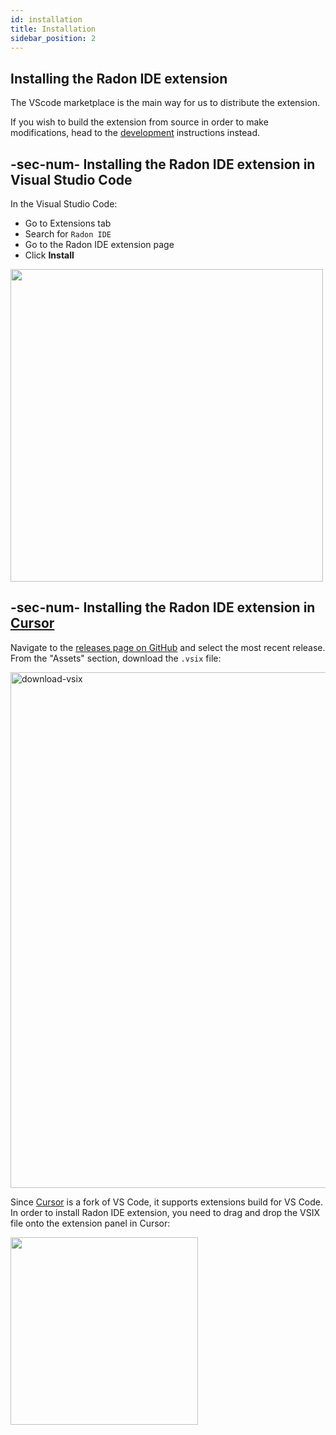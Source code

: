 ```yaml
---
id: installation
title: Installation
sidebar_position: 2
---
```


## Installing the Radon IDE extension

The VScode marketplace is the main way for us to distribute the extension.

If you wish to build the extension from source in order to make modifications, head to the [development](/docs/guides/development) instructions instead.

## -sec-num- Installing the Radon IDE extension in Visual Studio Code

In the Visual Studio Code:

- Go to Extensions tab
- Search for `Radon IDE`
- Go to the Radon IDE extension page
- Click **Install**

<img width="500" src="/img/docs/ide_install_vscode.png" className="shadow-image"/>

## -sec-num- Installing the Radon IDE extension in [Cursor](https://cursor.sh/)

Navigate to the [releases page on GitHub](https://github.com/software-mansion/radon-ide/releases) and select the most recent release.
From the "Assets" section, download the `.vsix` file:

<img width="825" alt="download-vsix" src="/img/docs/download_vsix.png" className="shadow-image"/>

Since [Cursor](https://cursor.sh/) is a fork of VS Code, it supports extensions build for VS Code.
In order to install Radon IDE extension, you need to drag and drop the VSIX file onto the extension panel in Cursor:

<img width="300" src="/img/docs/ide_install_cursor.png" className="shadow-image"/>
